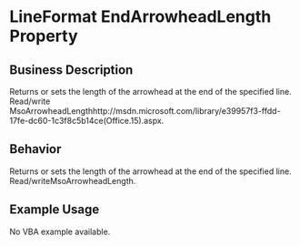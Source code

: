 # LineFormat EndArrowheadLength Property

## Business Description
Returns or sets the length of the arrowhead at the end of the specified line. Read/write MsoArrowheadLengthhttp://msdn.microsoft.com/library/e39957f3-ffdd-17fe-dc60-1c3f8c5b14ce(Office.15).aspx.

## Behavior
Returns or sets the length of the arrowhead at the end of the specified line. Read/writeMsoArrowheadLength.

## Example Usage
No VBA example available.